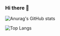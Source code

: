 ### Hi there 👋

![Anurag's GitHub stats](https://github-readme-stats.vercel.app/api?username=thiyagu23&show_icons=true&theme=tokyonight&layout=compact)

![Top Langs](https://github-readme-stats.vercel.app/api/top-langs/?username=thiyagu23&layout=compact&theme=tokyonight&card_width-200)

<!--
**thiyagu23/thiyagu23** is a ✨ _special_ ✨ repository because its `README.md` (this file) appears on your GitHub profile.

Here are some ideas to get you started:

- 🔭 I’m currently working on ...
- 🌱 I’m currently learning ...
- 👯 I’m looking to collaborate on ...
- 🤔 I’m looking for help with ...
- 💬 Ask me about ...
- 📫 How to reach me: ...
- 😄 Pronouns: ...
- ⚡ Fun fact: ...
-->
